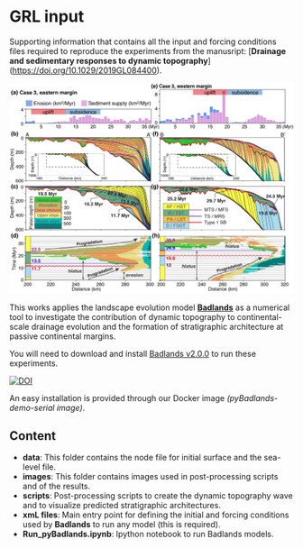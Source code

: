 # GRL input


Supporting information that contains all the input and forcing conditions files required to reproduce the experiments from the manusript: [**Drainage and sedimentary responses to dynamic topography**] (https://doi.org/10.1029/2019GL084400).


<div align="center">
    <img width=700 src="https://github.com/XuesongDing/DynTopo_Stratigraphy_LEM/blob/master/images/Results/fig2.jpg" alt="Predicted stratal architecture from pyBadlands" title="Stratigraphic responses to dynamic topography wave"</img>
</div>

This works applies the landscape evolution model [**Badlands**](https://github.com/badlands-model/pyBadlands) as a numerical tool to investigate the contribution of dynamic topography to continental-scale drainage evolution and the formation of stratigraphic architecture at passive continental margins. 


You will need to download and install <a href='https://github.com/badlands-model/pyBadlands/releases' target="_blank">Badlands v2.0.0<a/> to run these experiments.

[![DOI](https://zenodo.org/badge/51286954.svg)](https://zenodo.org/badge/latestdoi/51286954)

An easy installation is provided through our Docker image _(pyBadlands-demo-serial image)_.

## Content

+ **data**: This folder contains the node file for initial surface and the sea-level file. 
+ **images**: This folder contains images used in post-processing scripts and of the results.
+ **scripts**: Post-processing scripts to create the dynamic topography wave and to visualize predicted stratigraphic architectures. 
+ **xmL files**: Main entry point for defining the initial and forcing conditions used by **Badlands** to run any model (this is required).
+ **Run_pyBadlands.ipynb**: Ipython notebook to run Badlands models.
